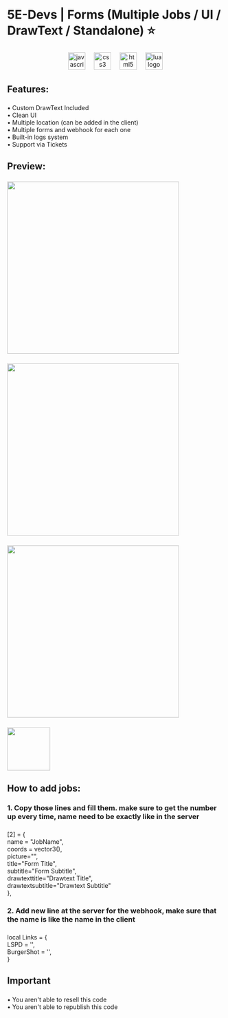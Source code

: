<h1 align="left">5E-Devs | Forms (Multiple Jobs / UI / DrawText / Standalone) ⭐</h1>

###

<div align="center">
  <img src="https://cdn.jsdelivr.net/gh/devicons/devicon/icons/javascript/javascript-original.svg" height="40" alt="javascript logo"  />
  <img width="12" />
  <img src="https://cdn.jsdelivr.net/gh/devicons/devicon/icons/css3/css3-original.svg" height="40" alt="css3 logo"  />
  <img width="12" />
  <img src="https://cdn.jsdelivr.net/gh/devicons/devicon/icons/html5/html5-original.svg" height="40" alt="html5 logo"  />
  <img width="12" />
  <img src="https://cdn.jsdelivr.net/gh/devicons/devicon/icons/lua/lua-original.svg" height="40" alt="lua logo"  />
</div>

###

<h2 align="left">Features:</h2>

###

<p align="left">• Custom DrawText Included<br>• Clean UI<br>• Multiple location (can be added in the client)<br>• Multiple forms and webhook for each one<br>• Built-in logs system<br>• Support via Tickets</p>

###

<h2 align="left">Preview:</h2>

###

<div align="left">
  <img height="400" src="https://media.discordapp.net/attachments/892793331854213233/1152519688887210015/image.png?width=1281&height=676"  />
</div>

###

<div align="left">
  <img height="400" src="https://cdn.discordapp.com/attachments/892793331854213233/1152519946832724000/image.png"  />
</div>

###

<div align="left">
  <img height="400" src="https://cdn.discordapp.com/attachments/892793331854213233/1153003851834720418/image.png"  />
</div>

###

<div align="left">
  <img height="100" src="https://cdn.discordapp.com/attachments/892793331854213233/1153003887566004254/image.png"  />
</div>

###

<h2 align="left">How to add jobs:</h2>

###

<h3 align="left">1. Copy those lines and fill them. make sure to get the number up every time, name need to be exactly like in the server</h3>

###

<p align="left">[2] = {<br>    name = "JobName", <br>    coords = vector3(), <br>    picture="",<br>    title="Form Title", <br>    subtitle="Form Subtitle",<br>    drawtexttitle="Drawtext Title",<br>    drawtextsubtitle="Drawtext Subtitle"<br>  },</p>

###

<h3 align="left">2. Add new line at the server for the webhook, make sure that the name is like the name in the client</h3>

###

<p align="left">local Links = {<br>    LSPD = '',<br>    BurgerShot = '',<br>}</p>

###

<h2 align="left">Important</h2>

###

<p align="left">• You aren't able to resell this code<br>• You aren't able to republish this code</p>

###
